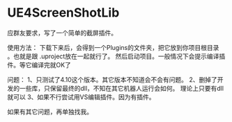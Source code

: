 # UE4ScreenShotLib

应群友要求，写了一个简单的截屏插件。

使用方法：
  下载下来后，会得到一个Plugins的文件夹，把它放到你项目根目录 。也就是跟 .uproject放在一起就行了。
  然后启动项目。一般情况下会提示编译插件。等它编译完就OK了

问题：
 1、只测试了4.10这个版本。其它版本不知道会不会有问题。
 2、删掉了开发的一些库，只保留最终的dll，不知在其它机器人运行会如何。 理论上只要有dll就可以
 3、如果不行尝试用VS编辑插件。因为有插件。


 如果有其它问题，再单独找我。